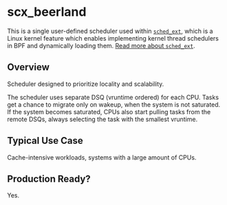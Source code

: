 # scx_beerland

This is a single user-defined scheduler used within [`sched_ext`](https://github.com/sched-ext/scx/tree/main), which is a Linux kernel feature which enables implementing kernel thread schedulers in BPF and dynamically loading them. [Read more about `sched_ext`](https://github.com/sched-ext/scx/tree/main).

## Overview

Scheduler designed to prioritize locality and scalability.

The scheduler uses separate DSQ (vruntime ordered) for each CPU. Tasks get
a chance to migrate only on wakeup, when the system is not saturated. If
the system becomes saturated, CPUs also start pulling tasks from the remote
DSQs, always selecting the task with the smallest vruntime.

## Typical Use Case

Cache-intensive workloads, systems with a large amount of CPUs.

## Production Ready?

Yes.
